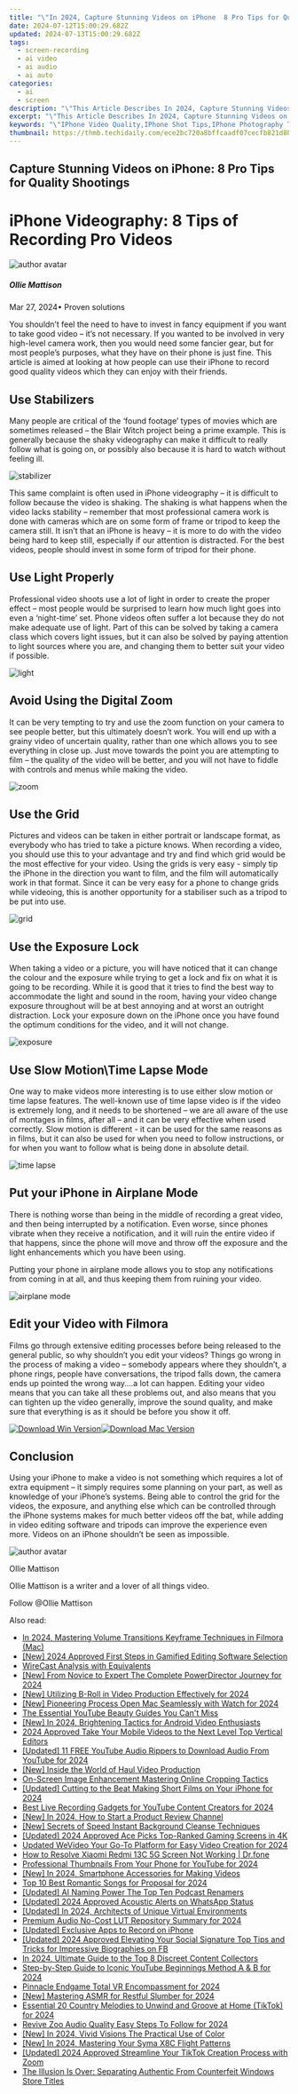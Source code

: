 ```yaml
---
title: "\"In 2024, Capture Stunning Videos on iPhone  8 Pro Tips for Quality Shootings\""
date: 2024-07-12T15:00:29.682Z
updated: 2024-07-13T15:00:29.682Z
tags: 
  - screen-recording
  - ai video
  - ai audio
  - ai auto
categories: 
  - ai
  - screen
description: "\"This Article Describes In 2024, Capture Stunning Videos on iPhone: 8 Pro Tips for Quality Shootings\""
excerpt: "\"This Article Describes In 2024, Capture Stunning Videos on iPhone: 8 Pro Tips for Quality Shootings\""
keywords: "\"IPhone Video Quality,IPhone Shot Tips,IPhone Photography Tricks,IPhone Stunning Screenshots,Pro iPhone Shooting Guide,IPhone Cinematic Videos,High-Quality iPhone Capture\""
thumbnail: https://thmb.techidaily.com/ece2bc720a8bffcaadf07cecfb821d8b916ae290e3a31814b743ae86fbbcc5dd.jpg
---
```


## Capture Stunning Videos on iPhone: 8 Pro Tips for Quality Shootings

# iPhone Videography: 8 Tips of Recording Pro Videos

![author avatar](https://images.wondershare.com/filmora/article-images/ollie-mattison.jpg)

##### Ollie Mattison

 Mar 27, 2024• Proven solutions

 You shouldn’t feel the need to have to invest in fancy equipment if you want to take good video – it’s not necessary. If you wanted to be involved in very high-level camera work, then you would need some fancier gear, but for most people’s purposes, what they have on their phone is just fine. This article is aimed at looking at how people can use their iPhone to record good quality videos which they can enjoy with their friends.

## Use Stabilizers

 Many people are critical of the ‘found footage’ types of movies which are sometimes released – the Blair Witch project being a prime example. This is generally because the shaky videography can make it difficult to really follow what is going on, or possibly also because it is hard to watch without feeling ill.

![stabilizer](https://images.wondershare.com/stabilizer.jpg)

 This same complaint is often used in iPhone videography – it is difficult to follow because the video is shaking. The shaking is what happens when the video lacks stability – remember that most professional camera work is done with cameras which are on some form of frame or tripod to keep the camera still. It isn’t that an iPhone is heavy – it is more to do with the video being hard to keep still, especially if our attention is distracted. For the best videos, people should invest in some form of tripod for their phone.

## Use Light Properly

 Professional video shoots use a lot of light in order to create the proper effect – most people would be surprised to learn how much light goes into even a ‘night-time’ set. Phone videos often suffer a lot because they do not make adequate use of light. Part of this can be solved by taking a camera class which covers light issues, but it can also be solved by paying attention to light sources where you are, and changing them to better suit your video if possible.

![light](https://images.wondershare.com/set-light-iphone.jpg)

## Avoid Using the Digital Zoom

 It can be very tempting to try and use the zoom function on your camera to see people better, but this ultimately doesn’t work. You will end up with a grainy video of uncertain quality, rather than one which allows you to see everything in close up. Just move towards the point you are attempting to film – the quality of the video will be better, and you will not have to fiddle with controls and menus while making the video.

![zoom](https://images.wondershare.com/Zoom.jpg)

## Use the Grid

 Pictures and videos can be taken in either portrait or landscape format, as everybody who has tried to take a picture knows. When recording a video, you should use this to your advantage and try and find which grid would be the most effective for your video. Using the grids is very easy - simply tip the iPhone in the direction you want to film, and the film will automatically work in that format. Since it can be very easy for a phone to change grids while videoing, this is another opportunity for a stabiliser such as a tripod to be put into use.

![grid](https://images.wondershare.com/grid-iphone-camera.png)

## Use the Exposure Lock

 When taking a video or a picture, you will have noticed that it can change the colour and the exposure while trying to get a lock and fix on what it is going to be recording. While it is good that it tries to find the best way to accommodate the light and sound in the room, having your video change exposure throughout will be at best annoying and at worst an outright distraction. Lock your exposure down on the iPhone once you have found the optimum conditions for the video, and it will not change.

![exposure](https://images.wondershare.com/lock-exposure.jpg)

## Use Slow Motion\\Time Lapse Mode

 One way to make videos more interesting is to use either slow motion or time lapse features. The well-known use of time lapse video is if the video is extremely long, and it needs to be shortened – we are all aware of the use of montages in films, after all – and it can be very effective when used correctly. Slow motion is different - it can be used for the same reasons as in films, but it can also be used for when you need to follow instructions, or for when you want to follow what is being done in absolute detail.

![time lapse](https://images.wondershare.com/time-lapse-iphone.jpg)

## Put your iPhone in Airplane Mode

 There is nothing worse than being in the middle of recording a great video, and then being interrupted by a notification. Even worse, since phones vibrate when they receive a notification, and it will ruin the entire video if that happens, since the phone will move and throw off the exposure and the light enhancements which you have been using.

 Putting your phone in airplane mode allows you to stop any notifications from coming in at all, and thus keeping them from ruining your video.

![airplane mode](https://images.wondershare.com/airplane-mode.jpg)

## Edit your Video with Filmora

 Films go through extensive editing processes before being released to the general public, so why shouldn’t you edit your videos? Things go wrong in the process of making a video – somebody appears where they shouldn’t, a phone rings, people have conversations, the tripod falls down, the camera ends up pointed the wrong way….a lot can happen. Editing your video means that you can take all these problems out, and also means that you can tighten up the video generally, improve the sound quality, and make sure that everything is as it should be before you show it off.

[![Download Win Version](https://images.wondershare.com/filmora/guide/download-btn-win.jpg)](https://tools.techidaily.com/wondershare/filmora/download/)[![Download Mac Version](https://images.wondershare.com/filmora/guide/download-btn-mac.jpg)](https://tools.techidaily.com/wondershare/filmora/download/)

## Conclusion

 Using your iPhone to make a video is not something which requires a lot of extra equipment – it simply requires some planning on your part, as well as knowledge of your iPhone’s systems. Being able to control the grid for the videos, the exposure, and anything else which can be controlled through the iPhone systems makes for much better videos off the bat, while adding in video editing software and tripods can improve the experience even more. Videos on an iPhone shouldn’t be seen as impossible.

![author avatar](https://images.wondershare.com/filmora/article-images/ollie-mattison.jpg)

Ollie Mattison

Ollie Mattison is a writer and a lover of all things video.

Follow @Ollie Mattison


<ins class="adsbygoogle"
     style="display:block"
     data-ad-format="autorelaxed"
     data-ad-client="ca-pub-7571918770474297"
     data-ad-slot="1223367746"></ins>



<ins class="adsbygoogle"
     style="display:block"
     data-ad-client="ca-pub-7571918770474297"
     data-ad-slot="8358498916"
     data-ad-format="auto"
     data-full-width-responsive="true"></ins>




<span class="atpl-alsoreadstyle">Also read:</span>
<div><ul>
<li><a href="https://audio-shaping.techidaily.com/in-2024-mastering-volume-transitions-keyframe-techniques-in-filmora-mac/"><u>In 2024, Mastering Volume Transitions Keyframe Techniques in Filmora (Mac)</u></a></li>
<li><a href="https://screen-video-capture.techidaily.com/new-2024-approved-first-steps-in-gamified-editing-software-selection/"><u>[New] 2024 Approved  First Steps in Gamified Editing Software Selection</u></a></li>
<li><a href="https://extra-tips.techidaily.com/wirecast-analysis-with-equivalents/"><u>WireCast Analysis with Equivalents</u></a></li>
<li><a href="https://fox-cloud.techidaily.com/new-from-novice-to-expert-the-complete-powerdirector-journey-for-2024/"><u>[New] From Novice to Expert  The Complete PowerDirector Journey for 2024</u></a></li>
<li><a href="https://fox-cloud.techidaily.com/new-utilizing-b-roll-in-video-production-effectively-for-2024/"><u>[New] Utilizing B-Roll in Video Production Effectively for 2024</u></a></li>
<li><a href="https://fox-cloud.techidaily.com/new-pioneering-process-open-mac-seamlessly-with-watch-for-2024/"><u>[New] Pioneering Process  Open Mac Seamlessly with Watch for 2024</u></a></li>
<li><a href="https://youtube-clips.techidaily.com/the-essential-youtube-beauty-guides-you-cant-miss/"><u>The Essential YouTube Beauty Guides You Can't Miss</u></a></li>
<li><a href="https://fox-cloud.techidaily.com/new-in-2024-brightening-tactics-for-android-video-enthusiasts/"><u>[New] In 2024, Brightening Tactics for Android Video Enthusiasts</u></a></li>
<li><a href="https://ai-driven-video-production.techidaily.com/2024-approved-take-your-mobile-videos-to-the-next-level-top-vertical-editors/"><u>2024 Approved Take Your Mobile Videos to the Next Level Top Vertical Editors</u></a></li>
<li><a href="https://eaxpv-info.techidaily.com/updated-11-free-youtube-audio-rippers-to-download-audio-from-youtube-for-2024/"><u>[Updated] 11 FREE YouTube Audio Rippers to Download Audio From YouTube for 2024</u></a></li>
<li><a href="https://fox-cloud.techidaily.com/new-inside-the-world-of-haul-video-production/"><u>[New] Inside the World of Haul Video Production</u></a></li>
<li><a href="https://fox-cloud.techidaily.com/on-screen-image-enhancement-mastering-online-cropping-tactics/"><u>On-Screen Image Enhancement  Mastering Online Cropping Tactics</u></a></li>
<li><a href="https://fox-cloud.techidaily.com/updated-cutting-to-the-beat-making-short-films-on-your-iphone-for-2024/"><u>[Updated] Cutting to the Beat  Making Short Films on Your iPhone for 2024</u></a></li>
<li><a href="https://youtube-video-recordings.techidaily.com/best-live-recording-gadgets-for-youtube-content-creators-for-2024/"><u>Best Live Recording Gadgets for YouTube Content Creators for 2024</u></a></li>
<li><a href="https://fox-cloud.techidaily.com/new-in-2024-how-to-start-a-product-review-channel/"><u>[New] In 2024, How to Start a Product Review Channel</u></a></li>
<li><a href="https://extra-skills.techidaily.com/new-secrets-of-speed-instant-background-cleanse-techniques/"><u>[New] Secrets of Speed  Instant Background Cleanse Techniques</u></a></li>
<li><a href="https://fox-cloud.techidaily.com/updated-2024-approved-ace-picks-top-ranked-gaming-screens-in-4k/"><u>[Updated] 2024 Approved  Ace Picks  Top-Ranked Gaming Screens in 4K</u></a></li>
<li><a href="https://video-creation-software.techidaily.com/updated-wevideo-your-go-to-platform-for-easy-video-creation-for-2024/"><u>Updated WeVideo Your Go-To Platform for Easy Video Creation for 2024</u></a></li>
<li><a href="https://fix-guide.techidaily.com/how-to-resolve-xiaomi-redmi-13c-5g-screen-not-working-drfone-by-drfone-fix-android-problems-fix-android-problems/"><u>How to Resolve Xiaomi Redmi 13C 5G Screen Not Working | Dr.fone</u></a></li>
<li><a href="https://facebook-record-videos.techidaily.com/professional-thumbnails-from-your-phone-for-youtube-for-2024/"><u>Professional Thumbnails From Your Phone for YouTube for 2024</u></a></li>
<li><a href="https://fox-cloud.techidaily.com/new-in-2024-smartphone-accessories-for-making-videos/"><u>[New] In 2024, Smartphone Accessories for Making Videos</u></a></li>
<li><a href="https://extra-approaches.techidaily.com/top-10-best-romantic-songs-for-proposal-for-2024/"><u>Top 10 Best Romantic Songs for Proposal for 2024</u></a></li>
<li><a href="https://fox-cloud.techidaily.com/updated-ai-naming-power-the-top-ten-podcast-renamers/"><u>[Updated] AI Naming Power  The Top Ten Podcast Renamers</u></a></li>
<li><a href="https://fox-cloud.techidaily.com/updated-2024-approved-acoustic-alerts-on-whatsapp-status/"><u>[Updated] 2024 Approved  Acoustic Alerts on WhatsApp Status</u></a></li>
<li><a href="https://fox-cloud.techidaily.com/updated-in-2024-architects-of-unique-virtual-environments/"><u>[Updated] In 2024, Architects of Unique Virtual Environments</u></a></li>
<li><a href="https://fox-cloud.techidaily.com/premium-audio-no-cost-lut-repository-summary-for-2024/"><u>Premium Audio  No-Cost LUT Repository Summary for 2024</u></a></li>
<li><a href="https://fox-cloud.techidaily.com/updated-exclusive-apps-to-record-on-iphone/"><u>[Updated] Exclusive Apps to Record on iPhone</u></a></li>
<li><a href="https://facebook-video-recording.techidaily.com/updated-2024-approved-elevating-your-social-signature-top-tips-and-tricks-for-impressive-biographies-on-fb/"><u>[Updated] 2024 Approved  Elevating Your Social Signature  Top Tips and Tricks for Impressive Biographies on FB</u></a></li>
<li><a href="https://facebook-clips.techidaily.com/in-2024-ultimate-guide-to-the-top-8-discreet-content-collectors/"><u>In 2024, Ultimate Guide to the Top 8 Discreet Content Collectors</u></a></li>
<li><a href="https://facebook-record-videos.techidaily.com/step-by-step-guide-to-iconic-youtube-beginnings-method-a-and-b-for-2024/"><u>Step-by-Step Guide to Iconic YouTube Beginnings  Method A & B for 2024</u></a></li>
<li><a href="https://fox-cloud.techidaily.com/pinnacle-endgame-total-vr-encompassment-for-2024/"><u>Pinnacle Endgame  Total VR Encompassment for 2024</u></a></li>
<li><a href="https://fox-cloud.techidaily.com/new-mastering-asmr-for-restful-slumber-for-2024/"><u>[New] Mastering ASMR for Restful Slumber for 2024</u></a></li>
<li><a href="https://tiktok-clips.techidaily.com/essential-20-country-melodies-to-unwind-and-groove-at-home-tiktok-for-2024/"><u>Essential 20 Country Melodies to Unwind and Groove at Home (TikTok) for 2024</u></a></li>
<li><a href="https://extra-skills.techidaily.com/revive-zoo-audio-quality-easy-steps-to-follow-for-2024/"><u>Revive Zoo Audio Quality  Easy Steps To Follow for 2024</u></a></li>
<li><a href="https://fox-cloud.techidaily.com/new-in-2024-vivid-visions-the-practical-use-of-color/"><u>[New] In 2024, Vivid Visions  The Practical Use of Color</u></a></li>
<li><a href="https://fox-cloud.techidaily.com/new-in-2024-mastering-your-syma-x8c-flight-patterns/"><u>[New] In 2024, Mastering Your Syma X8C Flight Patterns</u></a></li>
<li><a href="https://fox-cloud.techidaily.com/updated-2024-approved-streamline-your-tiktok-creation-process-with-zoom/"><u>[Updated] 2024 Approved  Streamline Your TikTok Creation Process with Zoom</u></a></li>
<li><a href="https://win11.techidaily.com/the-illusion-is-over-separating-authentic-from-counterfeit-windows-store-titles/"><u>The Illusion Is Over: Separating Authentic From Counterfeit Windows Store Titles</u></a></li>
</ul></div>
